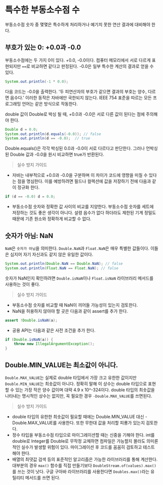 # 특수한 부동소수점 수
부동소수점 숫자 중 몇몇은 특수하게 처리하거나 예기치 못한 연산 결과에 대비해야 한다.

## 부호가 있는 0: +0.0과 -0.0
부동소수점에는 두 가지 0이 있다. +0.0, -0.0이다.
컴퓨터 메모리에서 서로 다르게 표현되지만 `==`로 비교하면 같다고 판정된다.
-0.0은 일부 특수한 계산의 결과로 얻을 수 있다.
```java
System.out.println(-1 * 0.0);
```
다음 코드는 -0.0을 출력한다.
'두 피연산자의 부호가 같으면 결과의 부호는 양수, 다르면 음수다.'
이러한 동작은 자바에만 국한되지 않는다.
IEEE 754 표준을 따르는 모든 프로그래밍 언어는 같은 방식으로 작동한다.

double 값이 Double로 박싱 될 때, +0.0과 -0.0은 서로 다른 값이 된다는 점에 주의해야 한다.
```java
Double d = 0.0;
System.out.println(d.equals(-0.0)); // false
System.out.println(d == -0.0);  // true
```
Double.equals()은 각각 박싱된 0.0과 -0.0이 서로 다르다고 판단한다.
그러나 언박싱된 Double 값과 -0.0을 원시 비교하면 true가 반환된다.

> 실수 방지 가이드
* 자바는 내부적으로 +0.0과 -0.0을 구분하며 이 차이가 코드에 영향을 미칠 수 있다는 점을 명심한다. 이를 예방하려면 필드나 컬렉션에 값을 저장하기 전에 다음과 같이 정규화 한다.
```java
if (d == -0.0) d = 0.0;
```
* 부동소수점 숫자와 정확한 값 사이의 비교를 지양한다. 부동소수점 숫자를 세트에 저장하는 것도 좋은 생각이 아니다. 설령 음수가 없다 하더라도 제한된 기계 정밀도 때문에 기존 원소와 정확하게 비교할 수 없다.


## 숫자가 아님: NaN
`NaN`은 `숫자가 아님`을 의미한다. `Double.NaN`과 `Float.NaN`은 매우 특별한 값들이다.
이들은 심지어 자기 자신과도 같지 않은 유일한 값이다.
```java
System.out.println(Double.NaN == Double.NaN); // false
System.out.println(Float.NaN == Float.NaN); // false
```
숫자가 NaN인지 확인하려면 `Double.isNaN`이나 `Float.isNaN` 라이브러리 메서드를 사용하는 것이 좋다.

> 실수 방지 가이드
* 부동소수점 숫자를 비교할 때 NaN이 끼어들 가능성이 있는지 검토한다.
* NaN을 허용하지 않아야 할 곳은 다음과 같이 assert를 추가 한다.
```java
assert !Double.isNaN(a);
```
* 공용 API는 다음과 같은 사전 조건을 추가 한다.
```java
if (Double.isNaN(a)) {
    throw new IllegalArgumentException();
}
```

## Double.MIN_VALUE는 최소값이 아니다.
`Double.MAX_VALUE`는 실제로 double 타입에서 가장 크고 유한한 값이지만 `Double.MIN_VALUE`는 최솟값이 아니다.
정확히 말해 이 상수는 double 타입으로 표현할 수 있는 가장 작은 양수 값이며 대략 4.9 x 10^-324이다.
double 타입의 최솟값을 나타내는 명시적인 상수는 없지만, 꼭 필요한 경우 `-Double.MAX_VALUE`를 쓰면된다.

> 실수 방지 가이드
* double 타입의 유한한 최솟값이 필요할 때에는 Double.MIN_VALUE 대신 -Double.MAX_VALUE를 사용한다. 또한 무한대 값을 처리할 피룡가 있는지 검토한다.
* 정수 타입을 부동소수점 타입으로 마이그레이션할 때는 신중을 기해야 한다. int를 double로 Integer를 Double로 무작정 교체하면 컴파일은 가능할지 몰라도 의미론적인 실수가 발생할 위험이 있다. 마이그레이션 후 코드를 꼼꼼히 검토하고 테스트 해야 한다.
* 배열의 최댓값 검색 등의 표준적인 알고리즘은 가능한 라이브러리를 통해 계산한다. 대부분의 경우 `max()` 함수를 직접 만들기보다 `DoubleStream.of(values).max()`를 쓰는 것이 낫다. 구글 구아바 라이브러리를 사용한다면 `Doubles.max()`라는 유틸리티 메서드를 쓰면 된다.